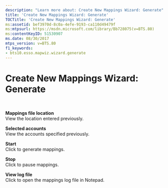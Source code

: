 ```yaml
---
description: "Learn more about: Create New Mappings Wizard: Generate"
title: 'Create New Mappings Wizard: Generate'
TOCTitle: 'Create New Mappings Wizard: Generate'
ms:assetid: bef3970d-8c0a-4efe-9193-ca110d49479f
ms:mtpsurl: https://msdn.microsoft.com/library/Bb728075(v=BTS.80)
ms:contentKeyID: 51530907
ms.date: 08/30/2017
mtps_version: v=BTS.80
f1_keywords:
- bts10.esso.mapwiz.wizard.generate
---
```


# Create New Mappings Wizard: Generate

 

**Mappings file location**  
View the location entered previously.

**Selected accounts**  
View the accounts specified previously.

**Start**  
Click to generate mappings.

**Stop**  
Click to pause mappings.

**View log file**  
Click to open the mappings log file in Notepad.

